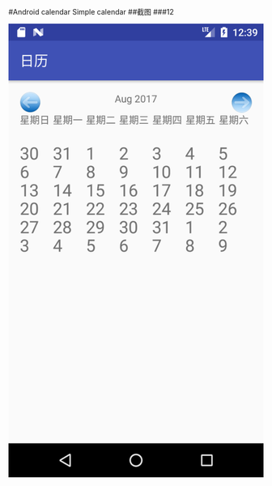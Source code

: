#Android calendar
Simple calendar
##截图
###12

![image](https://github.com/nwtccss/picture-/blob/master/Screenshot_1506256763.png)<img width="200px" />
